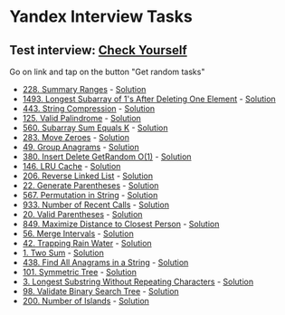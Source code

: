 # Yandex Interview Tasks

## Test interview: [Check Yourself](https://kaluginpeter.github.io/Algorithms_and_structures_tasks/big_company_interviews/yandex/index.html)

Go on link and tap on the button "Get random tasks"


- [228. Summary Ranges](https://leetcode.com/problems/summary-ranges/description/) - [Solution](https://github.com/kaluginpeter/Algorithms_and_structures_tasks/blob/main/LeetCode/Easy/228._Summary_Ranges.py)
- [1493. Longest Subarray of 1's After Deleting One Element](https://leetcode.com/problems/longest-subarray-of-1s-after-deleting-one-element/description/) - [Solution](https://github.com/kaluginpeter/Algorithms_and_structures_tasks/blob/main/LeetCode/Medium/1493._Longest_Subarray_of_1_s_After_Deleting_One_Element.py)
- [443. String Compression](https://leetcode.com/problems/string-compression/description/) - [Solution](https://github.com/kaluginpeter/Algorithms_and_structures_tasks/blob/main/LeetCode/Medium/443._String_Compression.py)
- [125. Valid Palindrome](https://leetcode.com/problems/valid-palindrome/description/) - [Solution](https://github.com/kaluginpeter/Algorithms_and_structures_tasks/blob/main/LeetCode/Easy/125._Valid_Palindrome.py)
- [560. Subarray Sum Equals K](https://leetcode.com/problems/subarray-sum-equals-k/description/) - [Solution](https://github.com/kaluginpeter/Algorithms_and_structures_tasks/blob/main/LeetCode/Medium/560._Subarray_Sum_Equals_K.py)
- [283. Move Zeroes](https://leetcode.com/problems/move-zeroes/description/) - [Solution](https://github.com/kaluginpeter/Algorithms_and_structures_tasks/blob/main/LeetCode/Easy/283._Move_Zeroes.py)
- [49. Group Anagrams](https://leetcode.com/problems/group-anagrams/description/) - [Solution](https://github.com/kaluginpeter/Algorithms_and_structures_tasks/blob/main/LeetCode/Medium/49._Group_Anagrams.py)
- [380. Insert Delete GetRandom O(1)](https://leetcode.com/problems/insert-delete-getrandom-o1/description/) - [Solution](https://github.com/kaluginpeter/Algorithms_and_structures_tasks/blob/main/LeetCode/Medium/380._Insert_Delete_GetRandom_O(1).py)
- [146. LRU Cache](https://leetcode.com/problems/lru-cache/description/) - [Solution](https://github.com/kaluginpeter/Algorithms_and_structures_tasks/blob/main/LeetCode/Medium/146._LRU_Cache.py)
- [206. Reverse Linked List](https://leetcode.com/problems/reverse-linked-list/description/) - [Solution](https://github.com/kaluginpeter/Algorithms_and_structures_tasks/blob/main/LeetCode/Easy/206._Reverse_Linked_List.py)
- [22. Generate Parentheses](https://leetcode.com/problems/generate-parentheses/description/) - [Solution](https://github.com/kaluginpeter/Algorithms_and_structures_tasks/blob/main/LeetCode/Medium/22._Generate_Parentheses.py)
- [567. Permutation in String](https://leetcode.com/problems/permutation-in-string/description/) - [Solution](https://github.com/kaluginpeter/Algorithms_and_structures_tasks/blob/main/LeetCode/Medium/567._Permutation_in_String.py)
- [933. Number of Recent Calls](https://leetcode.com/problems/number-of-recent-calls/description/) - [Solution](https://github.com/kaluginpeter/Algorithms_and_structures_tasks/blob/main/LeetCode/Easy/933._Number_of_Recent_Calls.py)
- [20. Valid Parentheses](https://leetcode.com/problems/valid-parentheses/description/) - [Solution](https://github.com/kaluginpeter/Algorithms_and_structures_tasks/blob/main/LeetCode/Easy/20._Valid_Parentheses.py)
- [849. Maximize Distance to Closest Person](https://leetcode.com/problems/maximize-distance-to-closest-person/description/) - [Solution](https://github.com/kaluginpeter/Algorithms_and_structures_tasks/blob/main/LeetCode/Medium/849._Maximize_Distance_to_Closest_Person.py)
- [56. Merge Intervals](https://leetcode.com/problems/merge-intervals/description/) - [Solution](https://github.com/kaluginpeter/Algorithms_and_structures_tasks/blob/main/LeetCode/Medium/56._Merge_Intervals.py)
- [42. Trapping Rain Water](https://leetcode.com/problems/trapping-rain-water/description/) - [Solution](https://github.com/kaluginpeter/Algorithms_and_structures_tasks/blob/main/LeetCode/Hard/42._Trapping_Rain_Water.py)
- [1. Two Sum](https://leetcode.com/problems/two-sum/description/) - [Solution](https://github.com/kaluginpeter/Algorithms_and_structures_tasks/blob/main/LeetCode/Easy/1._Two_Sum.py)
- [438. Find All Anagrams in a String](https://leetcode.com/problems/find-all-anagrams-in-a-string/description/) - [Solution](https://github.com/kaluginpeter/Algorithms_and_structures_tasks/blob/main/LeetCode/Medium/438._Find_All_Anagrams_in_a_String.py)
- [101. Symmetric Tree](https://leetcode.com/problems/symmetric-tree/description/) - [Solution](https://github.com/kaluginpeter/Algorithms_and_structures_tasks/blob/main/LeetCode/Easy/101._Symmetric_Tree.py)
- [3. Longest Substring Without Repeating Characters](https://leetcode.com/problems/longest-substring-without-repeating-characters/description/) - [Solution](https://github.com/kaluginpeter/Algorithms_and_structures_tasks/blob/main/LeetCode/Medium/3._Longest_Substring_Without_Repeating_Characters.py)
- [98. Validate Binary Search Tree](https://leetcode.com/problems/validate-binary-search-tree/description/) - [Solution](https://github.com/kaluginpeter/Algorithms_and_structures_tasks/blob/main/LeetCode/Medium/98._Validate_Binary_Search_Tree.py)
- [200. Number of Islands](https://leetcode.com/problems/number-of-islands/description/) - [Solution]()
